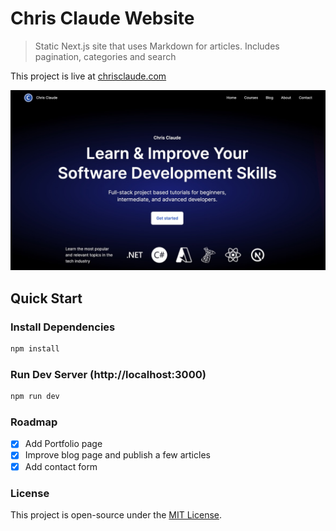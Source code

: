 # Chris Claude Website

> Static Next.js site that uses Markdown for articles. Includes pagination, categories and search

This project is live at [chrisclaude.com](https://www.chrisclaude.com)

![Chris Claude Website](public/chrisclaude_website.jpeg 'Chris Claude Website')

## Quick Start

### Install Dependencies

```bash
npm install
```

### Run Dev Server (http://localhost:3000)

```bash
npm run dev
```

### Roadmap

- [x] Add Portfolio page
- [x] Improve blog page and publish a few articles
- [x] Add contact form

### License

This project is open-source under the [MIT License](LICENSE).

